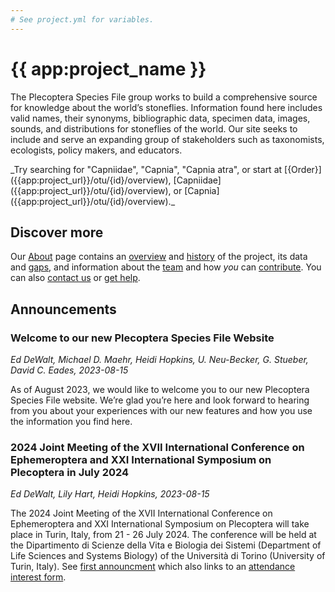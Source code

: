```yaml
---
# See project.yml for variables.
---
```

# {{ app:project_name }}

The Plecoptera Species File group works to build a comprehensive source for knowledge about the world’s stoneflies. Information found here includes valid names, their synonyms, bibliographic data, specimen data, images, sounds, and distributions for stoneflies of the world. Our site seeks to include and serve an expanding group of stakeholders such as taxonomists, ecologists, policy makers, and educators.

<autocomplete-otu class="w-80 place-content-center" placeholder="Search by taxon name"/>
_Try searching for "Capniidae", "Capnia", "Capnia atra", or start at [{Order}]({{app:project_url}}/otu/{id}/overview), [Capniidae]({{app:project_url}}/otu/{id}/overview), or [Capnia]({{app:project_url}}/otu/{id}/overview)._

<!-- _Try searching for species _[Capnia atra](http://plecoptera.speciesfile.org/Common/basic/Taxa.aspx?TaxonNameID=1154625)_, or start at_ Family _[Capniidae](http://plecoptera.speciesfile.org/Common/basic/Taxa.aspx?TaxonNameID=1154419),_  or Genus _[Capnia](http://plecoptera.speciesfile.org/Common/basic/Taxa.aspx?TaxonNameID=1154510)._ -->

## Discover more

Our [About](about) page contains an [overview](about#overview) and [history](about#history) of the project, its data and [gaps](about#gaps-as-opportunity),<D-r> and information about the [team](about#team) and how _you_ can [contribute](about#contribute). You can also [contact us](about#contribute) or [get help](about#contribute-or-get-help).

## Announcements
### Welcome to our new Plecoptera Species File Website
_Ed DeWalt, Michael D. Maehr, Heidi Hopkins, U. Neu-Becker, G. Stueber,  David C. Eades, 2023-08-15_
<p>As of August 2023, we would like to welcome you to our new Plecoptera Species File website. We’re glad you’re here and look forward to hearing from you about your experiences with our new features and how you use the information you find here.
</p>

### 2024 Joint Meeting of the XVII International Conference on Ephemeroptera and XXI International Symposium on Plecoptera in July 2024
_Ed DeWalt, Lily Hart, Heidi Hopkins, 2023-08-15_  

The 2024 Joint Meeting of the XVII International Conference on Ephemeroptera and XXI International Symposium on Plecoptera will take place in Turin, Italy, from 21 - 26 July 2024. The conference will be held at the Dipartimento di Scienze della Vita e Biologia dei Sistemi (Department of Life Sciences and Systems Biology) of the Università di Torino (University of Turin, Italy). See [first announcment](http://plecoptera.speciesfile.org/HomePage/Plecoptera/First_Announcement_IJM_2024.pdf) which also links to an [attendance interest form](https://docs.google.com/forms/d/e/1FAIpQLSeAkvGvVhZbO4XUyVFzF7b0EU44rH4nOniYMqsc7BQWN03ELg/viewform).

   
